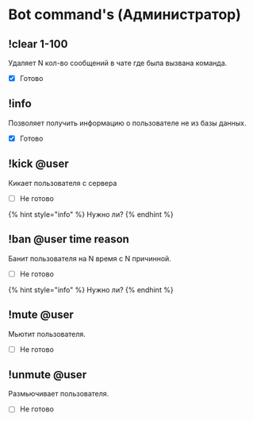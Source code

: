 # Bot command's \(Администратор\)

## !clear 1-100

Удаляет N кол-во сообщений в чате где была вызвана команда.

* [x] Готово

## !info

Позволяет получить информацию о пользователе не из базы данных.

* [x] Готово

## !kick @user

Кикает пользователя с сервера

* [ ] Не готово

{% hint style="info" %}
Нужно ли?
{% endhint %}

## !ban @user time reason

Банит пользователя на N время с N причинной.

* [ ] Не готово

{% hint style="info" %}
Нужно ли?
{% endhint %}

## !mute @user

Мьютит пользователя.

* [ ] Не готово

## !unmute @user

Размьючивает пользователя.

* [ ] Не готово

